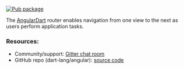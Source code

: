 [![Pub package](https://img.shields.io/pub/v/angular_router.svg)][pub_angular_router]

The [AngularDart] router enables navigation from one view to the next as users
perform application tasks.

### Resources:

*   Community/support: [Gitter chat room]
*   GitHub repo (dart-lang/angular): [source code]

[pub_angular_router]: https://pub.dev/packages/angular_router
[Gitter chat room]: https://gitter.im/angulardart/community
[source code]: https://github.com/angulardart/angular/tree/master/angular_router
[AngularDart]: https://github.com/angulardart/angular
